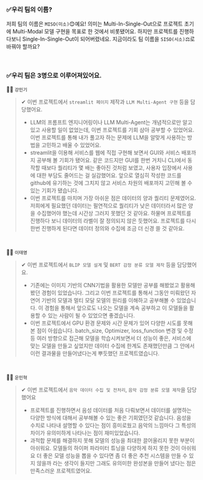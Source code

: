 ### ✅우리 팀의 이름?

저희 팀의 이름은 `MISO(미소)`😊예요! 의미는 Multi-In-Single-Out으로 프로젝트 초기에 Multi-Modal 모델 구현을 목표로 한 것에서 비롯됐어요. 하지만 프로젝트를 진행하다보니 Single-In-Single-Out이 되어버렸네요. 지금이라도 팀 이름을 `SISO(시소)`⚖️로 바꿔야 할까요?

<br>

### ✅우리 팀은 3명으로 이루어져있어요.


 🙋‍♂️ `강민기` 
> ✔ 이번 프로젝트에서 `streamlit 페이지` 제작과 `LLM Multi-Agent 구현` 등을 담당했어요. 
> - LLM의 프롬프트 엔지니어링이나 LLM Multi-Agent는 개념적으로만 알고 있고 사용할 일이 없었는데, 이번 프로젝트를 기회 삼아 공부할 수 있었어요. 이번 프로젝트를 통해 내가 풀고자 하는 문제에 LLM을 알맞게 사용하는 방법을 고민하고 배울 수 있었어요.
> - streamlit을 이용해 서비스를 웹에 직접 구현해 보면서 GUI와 서비스 배포까지 공부해 볼 기회가 됐어요. 같은 코드지만 GUI를 한번 거치니 CLI에서 동작할 때보다 퀄리티가 몇 배는 좋아진 것처럼 보였고, 사용자 입장에서 사용에 대한 부담도 줄어드는 걸 실감했어요. 앞으로 열심히 작성한 코드를 github에 유기하는 것에 그치지 않고 서비스 차원의 배포까지 고민해 볼 수 있는 기회가 됐습니다.
> - 이번 프로젝트를 마치며 가장 아쉬운 점은 데이터의 양과 퀄리티 문제였어요. 저희에게 필요했던 데이터는 필연적으로 퀄리티가 낮은 데이터라서 많은 양을 수집했어야 했는데 시간상 그러지 못했던 것 같아요. 하물며 프로젝트를 진행하다 보니 데이터의 라벨이 잘 정의되지 않은 듯했어요. 프로젝트를 다시 한번 진행하게 된다면 데이터 정의와 수집에 조금 더 신경 쓸 것 같아요.

<br>

🙋‍♂️ `이태영`
> ✔ 이번 프로젝트에서 `BLIP 모델 설계` 및 `BERT 감정 분류 모델 제작` 등을 담당했어요.
> - 기존에는 이미지 기반의 CNN기법을 활용한 모델만 공부를 해봤었고 활용해봤던 경험이 있었습니다. 그리고 이번 프로젝트를 통해서 그동안 미뤄왔던 자연어 기반의 모델과 멀티 모달 모델의 원리를 이해하고 공부해볼 수 있었습니다. 이 경험을 통해서 앞으로도 나오는 모델을 계속 공부하고 이 모델들을 활용할 수 있는 사람이 될 수 있었으면 좋겠습니다.
> - 이번 프로젝트에서 GPU 환경 문제와 시간 문제가 있어 다양한 시도를 못해본 점이 아쉽습니다. batch_size, Optimizer, loss_function 변경 및 수정등 여러 방향으로 접근해 모델을 학습시켜보면서 더 성능이 좋은, 서비스에 맞는 모델을 만들고 싶었지만 데이터 수집에 한계도 존재했던만큼 그 안에서 이런 결과물을 만들어냈다는게 뿌듯했던 프로젝트였습니다.

<br>

🙋‍♂️ `운민혁`
> ✔ 이번 프로젝트에서 `음악 데이터 수집 및 전처리`, `음악 감정 분류 모델 제작`을 담당했어요
> - 프로젝트를 진행하면서 음성 데이터를 처음 다뤄보면서 데이터를 설명하는 다양한 방식에 대해서 공부해볼 수 있는 좋은 기회였던것 같습니다. 음성을 수치로 나타내 설명할 수 있다는 점이 흥미로웠고 음악의 느낌마다 그 특성의 차이가 유의미하게 나타나는 점이 재미있었습니다.
> - 과적합 문제를 해결하지 못해 모델의 성능을 최대한 끌어올리지 못한 부분이 아쉬워요. 모델들의 하이퍼 파라미터 튜닝을 다양하게 하지 못한 것이 아쉬워요 더 좋은 모델 성능을 뽑을 수 있다면 좀 더 좋은 추천 시스템을 만들 수 있지 않을까 라는 생각이 들지만 그래도 유의미한 완성본을 만들어 냈다는 점은 만족스러운 프로젝트였어요.
